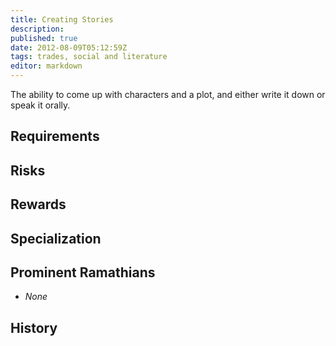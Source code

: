 ```yaml
---
title: Creating Stories
description:
published: true
date: 2012-08-09T05:12:59Z
tags: trades, social and literature
editor: markdown
---
```


The ability to come up with characters and a plot, and either write it down or speak it orally.

## Requirements

## Risks

## Rewards

## Specialization

## Prominent Ramathians

- *None*

## History

